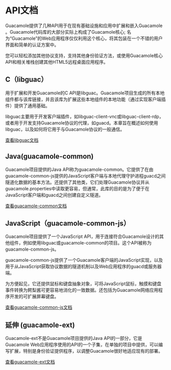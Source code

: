 # API文档
Guacamole提供了几种API用于在现有基础设施和应用中扩展和嵌入Guacamole 。Guacamole代码库的大部分实际上构成了Guacamole核心; 名为“Guacamole”的Web应用程序仅仅利用这个核心，将其包装在一个不错的用户界面和简单的认证方案中。

您可以轻松添加其他协议支持，支持其他身份验证方法，或使用Guacamole核心API和相关堆栈创建其他HTML5远程桌面应用程序。

## C（libguac）
用于扩展和开发Guacamole的C API是libguac。Guacamole项目生成的所有本地组件都与该库链接，并且该库为扩展这些本地组件的本地功能（通过实现客户端插件）提供了通用基础。

libguac主要用于开发客户端插件，如libguac-client-vnc或libguac-client-rdp，或者用于开发支持Guacamole协议的代理，如guacd。本章旨在概述如何使用libguac，以及如何将它用于与Guacamole协议的一般通信。

[查看libguac文档]()

## Java(guacamole-common)
Guacamole项目提供的Java API称为guacamole-common。它提供了在由guacamole-common-js提供的JavaScript客户端与本地代理守护进程guacd之间隧道化数据的基本方法。还提供了其他类，它们处理Guacamole协议并从guacamole.properties中读取更容易，但通常，此库的目的是为了便于在JavaScript客户端和guacd之间创建自定义隧道。

[查看guacamole-common文档]()

## JavaScript（guacamole-common-js）
Guacamole项目提供了一个JavaScript API，用于连接符合Guacamole设计的其他组件，例如使用libguac或guacamole-common的项目。这个API被称为guacamole-common-js。

guacamole-common-js提供了一个Guacamole客户端的JavaScript实现，以及用于从JavaScript获取协议数据的隧道机制以及Web应用程序的guacd或服务器端。

为方便起见，它还提供鼠标和键盘抽象对象，可将JavaScript鼠标，触摸和键盘事件转换为鳄梨酱可更容易地消化的一致数据。还包括为Guacamole网络应用程序开发的可扩展屏幕键盘。

[查看guacamole-common-js文档]()

## 延伸 (guacamole-ext)
Guacamole-ext不是Guacamole项目提供的Java API的一部分，它是Guacamole Web应用程序使用的API的一个子集，在单独的项目中提供，可以编写扩展，特别是身份验证提供程序，以调整Guacamole很好地适应现有的部署。

[查看guacamole-ext文档]()

